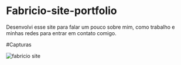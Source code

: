 # Fabricio-site-portfolio
Desenvolvi esse site para falar um pouco sobre mim, como trabalho e minhas redes para entrar em contato comigo.

#Capturas

![fabricio site](https://user-images.githubusercontent.com/94193822/219108494-7b1a0ac7-5720-4bbc-be7c-2dbe4e5741f9.png)


